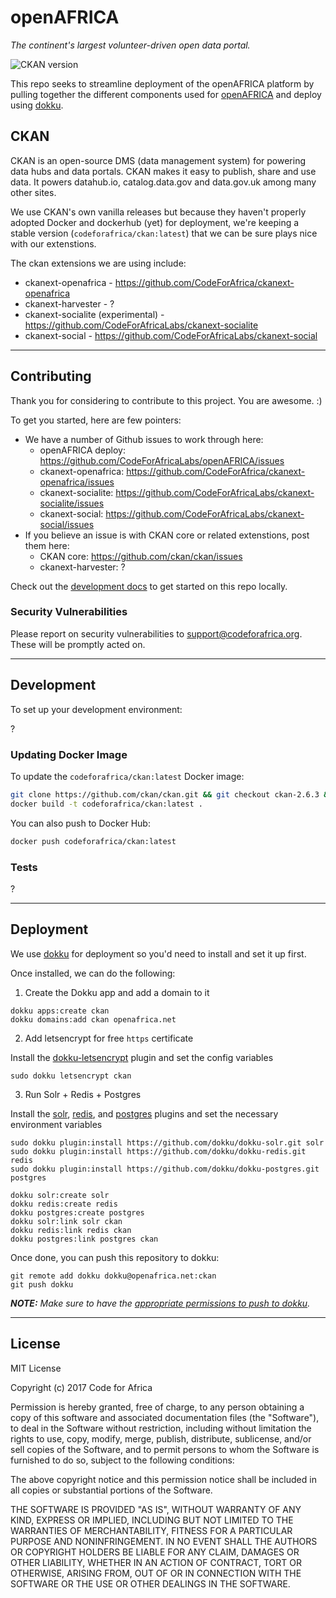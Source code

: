 # openAFRICA
*The continent's largest volunteer-driven open data portal.*

![CKAN version](https://img.shields.io/badge/CKAN-v2.6.3-brightgreen.svg)

This repo seeks to streamline deployment of the openAFRICA platform by pulling together the different components used for [openAFRICA](https://openafrica.net/) and deploy using [dokku](http://dokku.viewdocs.io/dokku/).

## CKAN

CKAN is an open-source DMS (data management system) for powering data hubs and data portals. CKAN makes it easy to publish, share and use data. It powers datahub.io, catalog.data.gov and data.gov.uk among many other sites.

We use CKAN's own vanilla releases but because they haven't properly adopted Docker and dockerhub (yet) for deployment, we're keeping a stable version (`codeforafrica/ckan:latest`) that we can be sure plays nice with our extenstions.

The ckan extensions we are using include:

- ckanext-openafrica - https://github.com/CodeForAfrica/ckanext-openafrica
- ckanext-harvester - ?
- ckanext-socialite (experimental) - https://github.com/CodeForAfricaLabs/ckanext-socialite
- ckanext-social - https://github.com/CodeForAfricaLabs/ckanext-social


---

## Contributing

Thank you for considering to contribute to this project. You are awesome. :)

To get you started, here are few pointers:

- We have a number of Github issues to work through here:
  - openAFRICA deploy: https://github.com/CodeForAfricaLabs/openAFRICA/issues
  - ckanext-openafrica: https://github.com/CodeForAfrica/ckanext-openafrica/issues
  - ckanext-socialite: https://github.com/CodeForAfricaLabs/ckanext-socialite/issues
  - ckanext-social: https://github.com/CodeForAfricaLabs/ckanext-social/issues
- If you believe an issue is with CKAN core or related extenstions, post them here:
  - CKAN core: https://github.com/ckan/ckan/issues
  - ckanext-harvester: ?

Check out the [development docs](#development) to get started on this repo locally.


### Security Vulnerabilities

Please report on security vulnerabilities to support@codeforafrica.org. These will be promptly acted on.

---

## Development

<!-- We should make a docker-compose.yml for this. -->

To set up your development environment:

?


### Updating Docker Image

To update the `codeforafrica/ckan:latest` Docker image:
```sh
git clone https://github.com/ckan/ckan.git && git checkout ckan-2.6.3 && cd ckan
docker build -t codeforafrica/ckan:latest .
```

You can also push to Docker Hub:
```sh
docker push codeforafrica/ckan:latest
```


### Tests

?

---

## Deployment

We use [dokku](http://dokku.viewdocs.io/dokku/) for deployment so you'd need to install and set it up first.

Once installed, we can do the following:

1. Create the Dokku app and add a domain to it

``` 
dokku apps:create ckan
dokku domains:add ckan openafrica.net
```

2. Add letsencrypt for free `https` certificate

Install the [dokku-letsencrypt](https://github.com/dokku/dokku-letsencrypt) plugin and set the config variables

```
sudo dokku letsencrypt ckan
```

3. Run Solr + Redis + Postgres

Install the [solr](https://github.com/dokku/dokku-solr), [redis](https://github.com/dokku/dokku-redis), and [postgres](https://github.com/dokku/dokku-postgres) plugins and set the necessary environment variables

```
sudo dokku plugin:install https://github.com/dokku/dokku-solr.git solr
sudo dokku plugin:install https://github.com/dokku/dokku-redis.git redis
sudo dokku plugin:install https://github.com/dokku/dokku-postgres.git postgres

dokku solr:create solr
dokku redis:create redis
dokku postgres:create postgres
dokku solr:link solr ckan
dokku redis:link redis ckan
dokku postgres:link postgres ckan
```

Once done, you can push this repository to dokku:

```
git remote add dokku dokku@openafrica.net:ckan
git push dokku
```

***NOTE:** Make sure to have the [appropriate permissions to push to dokku](http://dokku.viewdocs.io/dokku/deployment/user-management/).*

---

## License

MIT License

Copyright (c) 2017 Code for Africa

Permission is hereby granted, free of charge, to any person obtaining a copy
of this software and associated documentation files (the "Software"), to deal
in the Software without restriction, including without limitation the rights
to use, copy, modify, merge, publish, distribute, sublicense, and/or sell
copies of the Software, and to permit persons to whom the Software is
furnished to do so, subject to the following conditions:

The above copyright notice and this permission notice shall be included in all
copies or substantial portions of the Software.

THE SOFTWARE IS PROVIDED "AS IS", WITHOUT WARRANTY OF ANY KIND, EXPRESS OR
IMPLIED, INCLUDING BUT NOT LIMITED TO THE WARRANTIES OF MERCHANTABILITY,
FITNESS FOR A PARTICULAR PURPOSE AND NONINFRINGEMENT. IN NO EVENT SHALL THE
AUTHORS OR COPYRIGHT HOLDERS BE LIABLE FOR ANY CLAIM, DAMAGES OR OTHER
LIABILITY, WHETHER IN AN ACTION OF CONTRACT, TORT OR OTHERWISE, ARISING FROM,
OUT OF OR IN CONNECTION WITH THE SOFTWARE OR THE USE OR OTHER DEALINGS IN THE
SOFTWARE.
